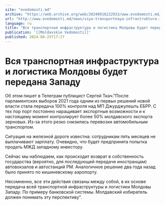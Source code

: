 ```yaml
---
site: "evedomosti.md"
archive: "https://web.archive.org/web/20240916222933/www.evedomosti.md/news/vsya-transportnaya-infrastruktura-i-logistika-moldovy-budet"
url: "http://www.evedomosti.md/news/vsya-transportnaya-infrastruktura-i-logistika-moldovy-budet"
language: ru
title: "Вся транспортная инфраструктура и логистика Молдовы будет передана Западу"
publication: '[[Moldavskie Vedomosti]]'
published: 2024-08-25T17:27
---
```


# Вся транспортная инфраструктура и логистика Молдовы будет передана Западу

Об этом пишет в Телеграм публицист Сергей Ткач."После парламентских выборов 2021 года одним из первых решений новой власти стала передача 100% контроля над МП Джурджулешть ЕБРР. С тех пор порт постоянно наращивает экспортные возможности и к настоящему момент контролирует более 50% молдавского экспорта зерновых. Из-за этого резко снизились перевозки автомобильным транспортом.

Ситуация на железной дороге известна: сотрудникам пять месяцев не выплачивают зарплату. Очевидно, что будет предпринята попытка продать МЖД западному инвестору.

Сейчас мы наблюдаем, как происходит возврат в собственность государства (вероятно, для последующей передаче иностранцам) автовокзалов и автостанций РМ. Аналогичное решение два года назад было принято по кишиневскому аэропорту.

Несомненно, все эти действия связаны между собой, в их основе передача всей транспортной инфраструктуры и логистики Молдовы Западу. По примеру банковской системы. Молдавский избиратель должен понимать эту перспективу".